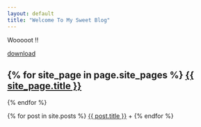 ```yaml
---
layout: default
title: "Welcome To My Sweet Blog"
---
```

Wooooot !!

[download](download)

{% for site_page in page.site_pages %}
<a href="/coffeescript-backbone-sample{{ site.uri }}{{ site_page }}">{{ site_page.title }}</a>
-
{% endfor %}

{% for post in site.posts %}
<a href="/coffeescript-backbone-sample{{ site.uri }}{{ post.url }}">{{ post.title }}</a>
+
{% endfor %}